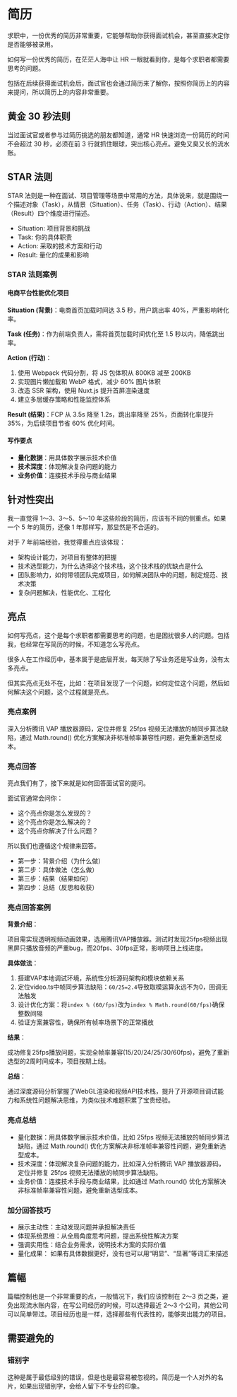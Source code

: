 # 简历

求职中，一份优秀的简历非常重要，它能够帮助你获得面试机会，甚至直接决定你是否能够被录用。

如何写一份优秀的简历，在茫茫人海中让 HR 一眼就看到你，是每个求职者都需要思考的问题。

包括在后续获得面试机会后，面试官也会通过简历来了解你，按照你简历上的内容来提问，所以简历上的内容非常重要。

## 黄金 30 秒法则

当过面试官或者参与过简历挑选的朋友都知道，通常 HR 快速浏览一份简历的时间不会超过 30 秒，必须在前 3 行就抓住眼球，突出核心亮点。避免又臭又长的流水账。

## STAR 法则

STAR 法则是一种在面试、项目管理等场景中常用的方法，具体说来，就是围绕一个描述对象（Task），从情景（Situation）、任务（Task）、行动（Action）、结果（Result）四个维度进行描述。

- Situation: 项目背景和挑战
- Task: 你的具体职责
- Action: 采取的技术方案和行动
- Result: 量化的成果和影响

### STAR 法则案例

#### 电商平台性能优化项目

**Situation (背景)**：电商首页加载时间达 3.5 秒，用户跳出率 40%，严重影响转化率。

**Task (任务)**：作为前端负责人，需将首页加载时间优化至 1.5 秒以内，降低跳出率。

**Action (行动)**：
1. 使用 Webpack 代码分割，将 JS 包体积从 800KB 减至 200KB
2. 实现图片懒加载和 WebP 格式，减少 60% 图片体积  
3. 改造 SSR 架构，使用 Nuxt.js 提升首屏渲染速度
4. 建立多层缓存策略和性能监控体系

**Result (结果)**：FCP 从 3.5s 降至 1.2s，跳出率降至 25%，页面转化率提升 35%，为后续项目节省 60% 优化时间。

#### 写作要点

- **量化数据**：用具体数字展示技术价值
- **技术深度**：体现解决复杂问题的能力
- **业务价值**：连接技术手段与商业结果

## 针对性突出

我一直觉得 1～3、3～5、5～10 年这些阶段的简历，应该有不同的侧重点。如果一个 5 年的简历，还像 1 年那样写，那显然是不合适的。

对于 7 年前端经验，我觉得重点应该体现：

- 架构设计能力，对项目有整体的把握
- 技术选型能力，为什么选择这个技术栈，这个技术栈的优缺点是什么
- 团队影响力，如何带领团队完成项目，如何解决团队中的问题，制定规范、技术决策
- 复杂问题解决，性能优化、工程化

## 亮点

如何写亮点，这个是每个求职者都需要思考的问题，也是困扰很多人的问题。包括我，也经常在写简历的时候，不知道怎么写亮点。

很多人在工作经历中，基本属于是底层开发，每天除了写业务还是写业务，没有太多亮点。

但其实亮点无处不在，比如：在项目发现了一个问题，如何定位这个问题，然后如何解决这个问题，这个过程就是亮点。

### 亮点案例

深入分析腾讯 VAP 播放器源码，定位并修复 25fps 视频无法播放的帧同步算法缺陷，通过 Math.round() 优化方案解决非标准帧率兼容性问题，避免重新选型成本。

### 亮点回答

亮点我们有了，接下来就是如何回答面试官的提问。

面试官通常会问你：

- 这个亮点你是怎么发现的？
- 这个亮点你是怎么解决的？
- 这个亮点你解决了什么问题？

所以我们也遵循这个规律来回答。

- 第一步：背景介绍（为什么做）
- 第二步：具体做法（怎么做）
- 第三步：结果（结果如何）
- 第四步：总结（反思和收获）

### 亮点回答案例

**背景介绍**：

项目需实现透明视频动画效果，选用腾讯VAP播放器。测试时发现25fps视频出现黑屏只播放音频的严重bug，而20fps、30fps正常，影响项目上线进度。

**具体做法**：

1. 搭建VAP本地调试环境，系统性分析源码架构和模块依赖关系
2. 定位video.ts中帧同步算法缺陷：`60/25=2.4`导致取模运算永远不为0，回调无法触发
3. 设计优化方案：将`index % (60/fps)`改为`index % Math.round(60/fps)`确保整数间隔
4. 验证方案兼容性，确保所有帧率场景下的正常播放

**结果**：

成功修复25fps播放问题，实现全帧率兼容(15/20/24/25/30/60fps)，避免了重新选型的2周时间成本，项目按期上线。

**总结**：

通过深度源码分析掌握了WebGL渲染和视频API技术栈，提升了开源项目调试能力和系统性问题解决思维，为类似技术难题积累了宝贵经验。


### 亮点总结

- 量化数据：用具体数字展示技术价值，比如 25fps 视频无法播放的帧同步算法缺陷，通过 Math.round() 优化方案解决非标准帧率兼容性问题，避免重新选型成本。
- 技术深度：体现解决复杂问题的能力，比如深入分析腾讯 VAP 播放器源码，定位并修复 25fps 视频无法播放的帧同步算法缺陷。
- 业务价值：连接技术手段与商业结果，比如通过 Math.round() 优化方案解决非标准帧率兼容性问题，避免重新选型成本。

### 加分回答技巧

- 展示主动性：主动发现问题并承担解决责任
- 体现系统思维：从全局角度思考问题，提出系统性解决方案
- 强调实用性：结合业务需求，说明技术方案的实际价值
- 量化成果： 如果有具体数据更好，没有也可以用“明显”、“显著”等词汇来描述

## 篇幅

篇幅控制也是一个非常重要的点，一般情况下，我们应该控制在 2～3 页之类，避免出现流水账内容，在写公司经历的时候，可以选择最近 2～3 个公司，其他公司可以简单带过。项目经历也是一样，选择那些有代表性的，能够突出能力的项目。

## 需要避免的

### 错别字

这种是属于最低级别的错误，但是也是最容易被忽视的。简历是一个人对外的名片，如果出现错别字，会给人留下不专业的印象。
